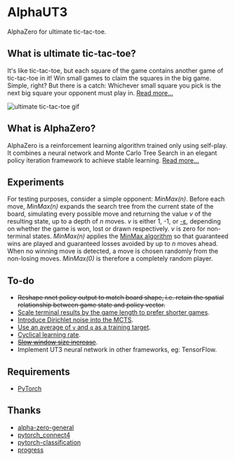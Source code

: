 # AlphaUT3
AlphaZero for ultimate tic-tac-toe.

## What is ultimate tic-tac-toe?
It's like tic-tac-toe, but each square of the game contains another game of tic-tac-toe in it! Win small games to claim the squares in the big game. Simple, right? But there is a catch: Whichever small square you pick is the next big square your opponent must play in. [Read more...](https://docs.riddles.io/ultimate-tic-tac-toe/rules)

![ultimate tic-tac-toe gif](https://static-content.riddles.io/ultimate-tic-tac-toe-objectives-small-squares.gif)

## What is AlphaZero?
AlphaZero is a reinforcement learning algorithm trained only using self-play. It combines a neural network and Monte Carlo Tree Search in an elegant policy iteration framework to achieve stable learning. [Read more...](https://web.stanford.edu/~surag/posts/alphazero.html)

## Experiments

For testing purposes, consider a simple opponent: *MinMax(n)*. Before each move, *MinMax(n)* expands the search tree from the current state of the board, simulating every possible move and returning the value *v* of the resulting state, up to a depth of *n* moves. *v* is either 1, -1, or [-ε](https://en.wikipedia.org/wiki/Machine_epsilon), depending on whether the game is won, lost or drawn respectively. *v* is zero for non-terminal states. *MinMax(n)* applies the [MinMax algorithm](https://en.wikipedia.org/wiki/Minimax) so that guaranteed wins are played and guaranteed losses avoided by up to *n* moves ahead. When no winning move is detected, a move is chosen randomly from the non-losing moves. *MinMax(0)* is therefore a completely random player.

## To-do
 - ~~Reshape nnet policy output to match board shape, i.e. retain the spatial relationship between game state and policy vector.~~
 - [Scale terminal results by the game length to prefer shorter games](https://medium.com/oracledevs/lessons-from-alphazero-connect-four-e4a0ae82af68).
 - [Introduce Dirichlet noise into the MCTS](https://medium.com/oracledevs/lessons-from-alphazero-part-3-parameter-tweaking-4dceb78ed1e5).
 - [Use an average of `v` and `q` as a training target](https://medium.com/oracledevs/lessons-from-alphazero-part-4-improving-the-training-target-6efba2e71628).
 - [Cyclical learning rate](https://medium.com/oracledevs/lessons-from-alpha-zero-part-6-hyperparameter-tuning-b1cfcbe4ca9a).
 - [~~Slow window size increase~~](https://medium.com/oracledevs/lessons-from-alpha-zero-part-6-hyperparameter-tuning-b1cfcbe4ca9a).
 - Implement UT3 neural network in other frameworks, eg: TensorFlow.

## Requirements
 - [PyTorch](https://pytorch.org/)

## Thanks
 - [alpha-zero-general](https://github.com/suragnair/alpha-zero-general)
 - [pytorch_connect4](https://github.com/tfolkman/pytorch_connect4)
 - [pytorch-classification](https://github.com/bearpaw/pytorch-classification)
 - [progress](https://github.com/verigak/progress)
